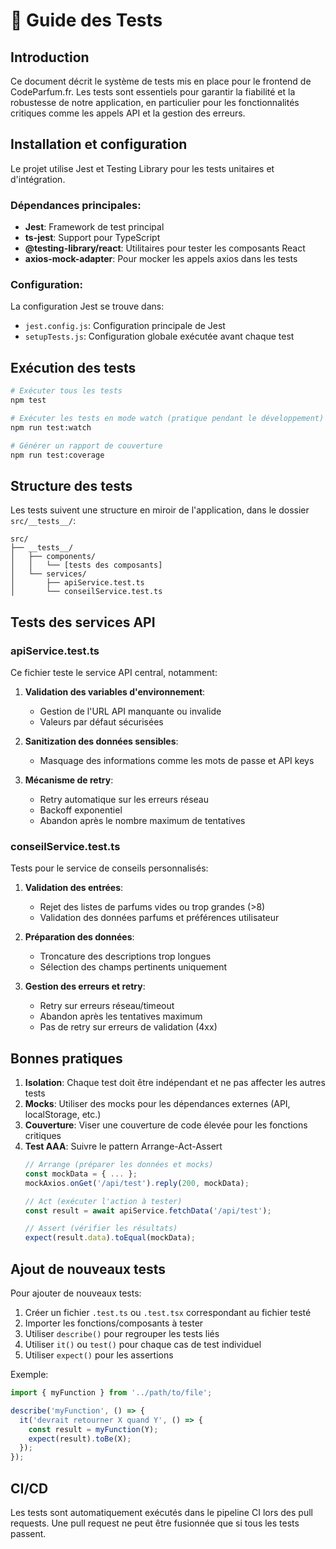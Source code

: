 # 🧪 Guide des Tests

## Introduction

Ce document décrit le système de tests mis en place pour le frontend de CodeParfum.fr. Les tests sont essentiels pour garantir la fiabilité et la robustesse de notre application, en particulier pour les fonctionnalités critiques comme les appels API et la gestion des erreurs.

## Installation et configuration

Le projet utilise Jest et Testing Library pour les tests unitaires et d'intégration.

### Dépendances principales:

- **Jest**: Framework de test principal
- **ts-jest**: Support pour TypeScript
- **@testing-library/react**: Utilitaires pour tester les composants React
- **axios-mock-adapter**: Pour mocker les appels axios dans les tests

### Configuration:

La configuration Jest se trouve dans:
- `jest.config.js`: Configuration principale de Jest
- `setupTests.js`: Configuration globale exécutée avant chaque test

## Exécution des tests

```bash
# Exécuter tous les tests
npm test

# Exécuter les tests en mode watch (pratique pendant le développement)
npm run test:watch

# Générer un rapport de couverture
npm run test:coverage
```

## Structure des tests

Les tests suivent une structure en miroir de l'application, dans le dossier `src/__tests__/`:

```
src/
├── __tests__/
│   ├── components/
│   │   └── [tests des composants]
│   └── services/
│       ├── apiService.test.ts
│       └── conseilService.test.ts
```

## Tests des services API

### apiService.test.ts

Ce fichier teste le service API central, notamment:

1. **Validation des variables d'environnement**:
   - Gestion de l'URL API manquante ou invalide
   - Valeurs par défaut sécurisées

2. **Sanitization des données sensibles**:
   - Masquage des informations comme les mots de passe et API keys

3. **Mécanisme de retry**:
   - Retry automatique sur les erreurs réseau
   - Backoff exponentiel
   - Abandon après le nombre maximum de tentatives

### conseilService.test.ts

Tests pour le service de conseils personnalisés:

1. **Validation des entrées**:
   - Rejet des listes de parfums vides ou trop grandes (>8)
   - Validation des données parfums et préférences utilisateur

2. **Préparation des données**:
   - Troncature des descriptions trop longues
   - Sélection des champs pertinents uniquement

3. **Gestion des erreurs et retry**:
   - Retry sur erreurs réseau/timeout
   - Abandon après les tentatives maximum
   - Pas de retry sur erreurs de validation (4xx)

## Bonnes pratiques

1. **Isolation**: Chaque test doit être indépendant et ne pas affecter les autres tests
2. **Mocks**: Utiliser des mocks pour les dépendances externes (API, localStorage, etc.)
3. **Couverture**: Viser une couverture de code élevée pour les fonctions critiques
4. **Test AAA**: Suivre le pattern Arrange-Act-Assert
   ```typescript
   // Arrange (préparer les données et mocks)
   const mockData = { ... };
   mockAxios.onGet('/api/test').reply(200, mockData);
   
   // Act (exécuter l'action à tester)
   const result = await apiService.fetchData('/api/test');
   
   // Assert (vérifier les résultats)
   expect(result.data).toEqual(mockData);
   ```

## Ajout de nouveaux tests

Pour ajouter de nouveaux tests:

1. Créer un fichier `.test.ts` ou `.test.tsx` correspondant au fichier testé
2. Importer les fonctions/composants à tester
3. Utiliser `describe()` pour regrouper les tests liés
4. Utiliser `it()` ou `test()` pour chaque cas de test individuel
5. Utiliser `expect()` pour les assertions

Exemple:
```typescript
import { myFunction } from '../path/to/file';

describe('myFunction', () => {
  it('devrait retourner X quand Y', () => {
    const result = myFunction(Y);
    expect(result).toBe(X);
  });
});
```

## CI/CD

Les tests sont automatiquement exécutés dans le pipeline CI lors des pull requests. Une pull request ne peut être fusionnée que si tous les tests passent. 